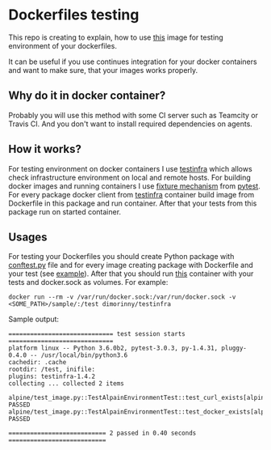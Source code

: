 # Dockerfiles testing
This repo is creating to explain, how to use [this](https://hub.docker.com/r/dimorinny/testinfra/) image for testing environment of your dockerfiles.

It can be useful if you use continues integration for your docker containers and want to make sure, that your images works properly.

## Why do it in docker container?
Probably you will use this method with some CI server such as Teamcity or Travis CI. And you don't want to install required dependencies on agents.

## How it works?
For testing environment on docker containers I use [testinfra](https://github.com/philpep/testinfra) which allows check infrastructure environment on local and remote hosts. For building docker images and running containers I use [fixture mechanism](http://doc.pytest.org/en/latest/fixture.html) from [pytest](https://github.com/pytest-dev/pytest). For every package docker client from [testinfra](https://hub.docker.com/r/dimorinny/testinfra/) container build image from Dockerfile in this package and run container. After that your tests from this package run on started container.

## Usages
For testing your Dockerfiles you should create Python package with [conftest.py](https://github.com/dimorinny/dockerfiles-testing/blob/master/sample/conftest.py) file and for every image creating package with Dockerfile and your test (see [example](https://github.com/dimorinny/dockerfiles-testing/blob/master/sample/alpine/)). After that you should run [this](https://hub.docker.com/r/dimorinny/testinfra/) container with your tests and docker.sock as volumes. For example:
```
docker run --rm -v /var/run/docker.sock:/var/run/docker.sock -v <SOME_PATH>/sample/:/test dimorinny/testinfra
```

Sample output:

```
============================= test session starts =============================
platform linux -- Python 3.6.0b2, pytest-3.0.3, py-1.4.31, pluggy-0.4.0 -- /usr/local/bin/python3.6
cachedir: .cache
rootdir: /test, inifile:
plugins: testinfra-1.4.2
collecting ... collected 2 items

alpine/test_image.py::TestAlpainEnvironmentTest::test_curl_exists[alpine] PASSED
alpine/test_image.py::TestAlpainEnvironmentTest::test_docker_exists[alpine] PASSED

=========================== 2 passed in 0.40 seconds ===========================
```
